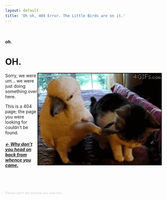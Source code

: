 ```yaml
---
layout: default
title: 'Uh oh, 404 Error. The Little Birds are on it.'
---
```

<p>&nbsp;</p>
<h5>oh.</h5>
<h1>OH.</h1>
<img alt="Hey buddy" src="/images/404.gif" style="float:right; width:400px;" />
<p>Sorry, we were um... we were just doing something over here.</p> 

<p>This is a 404 page; the page you were looking for couldn’t be found.</p>

<h5><a href="window.history.back();">&larr; Why don’t you head on back from whence you came.</a></h5>

<p style="font-size:10.5px; color:#ccc; margin-top:75px;">Please don’t tell anyone you saw this.</p>
